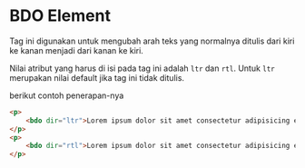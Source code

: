# BDO Element

Tag ini digunakan untuk mengubah arah teks yang normalnya ditulis dari kiri ke kanan menjadi dari kanan ke kiri.

Nilai atribut yang harus di isi pada tag ini adalah `ltr` dan `rtl`. Untuk `ltr` merupakan nilai default jika tag ini tidak ditulis.

berikut contoh penerapan-nya

```html
<p>
    <bdo dir="ltr">Lorem ipsum dolor sit amet consectetur adipisicing elit. Veritatis quos vitae quasi mollitia natus deserunt autem repellat, accusamus nobis, voluptates consectetur exercitationem quas porro magnam eius veniam nihil ipsam perferendis.</bdo>
</p>
<p>
    <bdo dir="rtl">Lorem ipsum dolor sit amet consectetur adipisicing elit. Quod eum dolorum eaque non. Illum consequuntur quasi amet repellat voluptas laudantium, debitis doloremque eveniet fuga illo rerum quam unde temporibus corrupti.</bdo>
</p>
```
